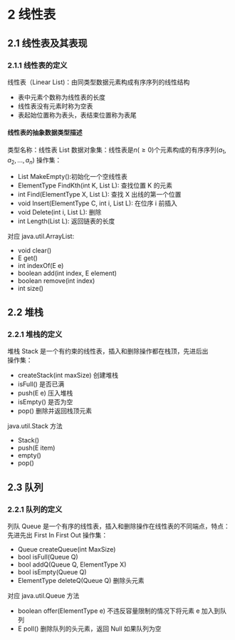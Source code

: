 # 2 线性表

## 2.1 线性表及其表现

### 2.1.1 线性表的定义

线性表（Linear List)：由同类型数据元素构成有序序列的线性结构

- 表中元素个数称为线性表的长度
- 线性表没有元素时称为空表
- 表起始位置称为表头，表结束位置称为表尾

#### 线性表的抽象数据类型描述

类型名称：线性表 List
数据对象集：线性表是$n(\ge 0)$个元素构成的有序序列$(a_1, a_2,..., a_n)$
操作集：

- List MakeEmpty():初始化一个空线性表
- ElementType FindKth(int K, List L): 查找位置 K 的元素
- int Find(ElementType X, List L): 查找 X 出线的第一个位置
- void Insert(ElementType C, int i, List L): 在位序 i 前插入
- void Delete(int i, List L): 删除
- int Length(List L): 返回链表的长度

对应 java.util.ArrayList:

- void clear()
- E get()
- int indexOf(E e)
- boolean add(int index, E element)
- boolean remove(int index)
- int size()

## 2.2 堆栈

### 2.2.1 堆栈的定义

堆栈 Stack 是一个有约束的线性表，插入和删除操作都在栈顶，先进后出  
操作集：

- createStack(int maxSize) 创建堆栈
- isFull() 是否已满
- push(E e) 压入堆栈
- isEmpty() 是否为空
- pop() 删除并返回栈顶元素

java.util.Stack 方法

- Stack()
- push(E item)
- empty()
- pop()

## 2.3 队列

### 2.2.1 队列的定义

列队 Queue 是一个有序的线性表，插入和删除操作在线性表的不同端点，特点：先进先出 First In First Out
操作集：

- Queue createQueue(int MaxSize)
- bool isFull(Queue Q)
- bool addQ(Queue Q, ElementType X)
- bool isEmpty(Queue Q)
- ElementType deleteQ(Queue Q) 删除头元素

对应 java.util.Queue 方法

- boolean offer(ElementType e) 不违反容量限制的情况下将元素 e 加入到队列
- E poll() 删除队列的头元素，返回 Null 如果队列为空
